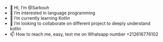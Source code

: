 - 👋 Hi, I’m @Sarkouh
- 👀 I’m interested in language programming
- 🌱 I’m currently learning Kotlin
- 💞️ I’m looking to collaborate on different project to deeply understand kotlin
- 📫 How to reach me, easy, text me on Whatsapp number +212616776102

<!---
Sarkouh/Sarkouh is a ✨ special ✨ repository because its `README.md` (this file) appears on your GitHub profile.
You can click the Preview link to take a look at your changes.
--->
